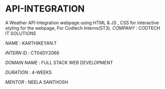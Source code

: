 # API-INTEGRATION
A Weather API Integration webpage using HTML &amp; JS , CSS for interactive styling for the webpage, For Codtech Interns(ST3).
*COMPANY* : CODTECH IT SOLUTIONS

*NAME* : KARTHIKEYAN.T

*INTERN ID* : CT04DY2066

*DOMAIN NAME* : FULL STACK WEB DEVELOPMENT

*DURATION* : 4-WEEKS

*MENTOR* : NEELA SANTHOSH
